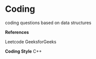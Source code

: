 # Coding

coding questions based on data structures

**References**

Leetcode
GeeksforGeeks

**Coding Style**
C++

